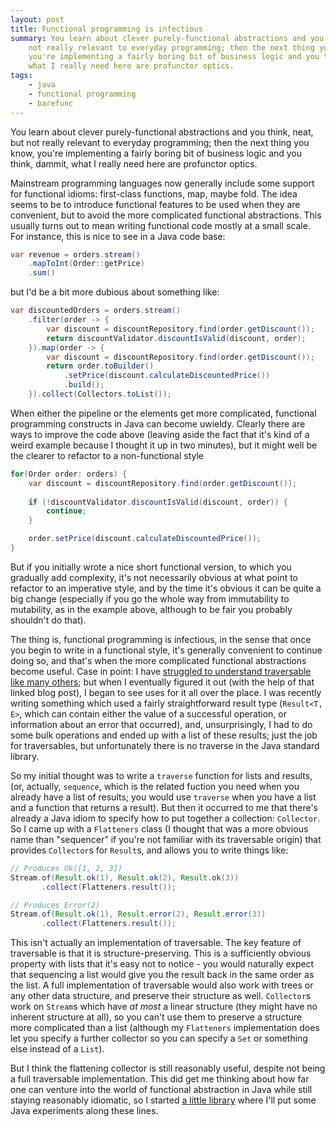 ```yaml
---
layout: post
title: Functional programming is infectious
summary: You learn about clever purely-functional abstractions and you think, neat, but
    not really relevant to everyday programming; then the next thing you know,
    you're implementing a fairly boring bit of business logic and you think, dammit,
    what I really need here are profunctor optics. 
tags: 
    - java
    - functional programming
    - barefunc
---
```


You learn about clever purely-functional abstractions and you think, neat, but
not really relevant to everyday programming; then the next thing you know,
you're implementing a fairly boring bit of business logic and you think, dammit,
what I really need here are profunctor optics. 

Mainstream programming languages now generally include some support for
functional idioms: first-class functions, map, maybe fold. The idea seems to be
to introduce functional features to be used when they are convenient, but to
avoid the more complicated functional abstractions. This usually turns out to
mean writing functional code mostly at a small scale. <!-- more --> For
instance, this is nice to see in a Java code base:

```java
var revenue = orders.stream()
    .mapToInt(Order::getPrice)
    .sum()
```

but I'd be a bit more dubious about something like:

```java
var discountedOrders = orders.stream()
    .filter(order -> {
        var discount = discountRepository.find(order.getDiscount());
        return discountValidator.discountIsValid(discount, order);
    }).map(order -> {
        var discount = discountRepository.find(order.getDiscount());
        return order.toBuilder()
            .setPrice(discount.calculateDiscountedPrice())
            .build();
    }).collect(Collectors.toList());
```

When either the pipeline or the elements get more complicated, functional
programming constructs in Java can become uwieldy. Clearly there are ways to
improve the code above (leaving aside the fact that it's kind of a weird example
because I thought it up in two minutes), but it might well be the clearer to
refactor to a non-functional style

```java
for(Order order: orders) {
    var discount = discountRepository.find(order.getDiscount());
    
    if (!discountValidator.discountIsValid(discount, order)) {
        continue;
    }

    order.setPrice(discount.calculateDiscountedPrice());
}
```

But if you initially wrote a nice short functional version, to which you
gradually add complexity, it's not necessarily obvious at what point to refactor
to an imperative style, and by the time it's obvious it can be quite a big
change (especially if you go the whole way from immutability to mutability, as
in the example above, although to be fair you probably shouldn't do that).

The thing is, functional programming is infectious, in the sense that once you
begin to write in a functional style, it's generally convenient to continue
doing so, and that's when the more complicated functional abstractions become
useful. Case in point: I have [struggled to understand traversable like many
others](https://blog.plover.com/prog/haskell/traversable.html); but when I
eventually figured it out (with the help of that linked blog post), I began to
see uses for it all over the place. I was recently writing something which used
a fairly straightforward result type (`Result<T, E>`, which can contain either
the value of a successful operation, or information about an error that
occurred), and, unsurprisingly, I had to do some bulk operations and ended up
with a list of these results; just the job for traversables, but unfortunately
there is no traverse in the Java standard library.

So my initial thought was to write a `traverse` function for lists and results,
(or, actually, `sequence`, which is the related fuction you need when you
already have a list of results; you would use `traverse` when you have a list
and a function that returns a result). But then it occurred to me that there's
already a Java idiom to specify how to put together a collection: `Collector`.
So I came up with a `Flatteners` class (I thought that was a more obvious name
than "sequencer" if you're not familiar with its traversable origin) that
provides `Collector`s for `Result`s, and allows you to write things like:

 ```java
 // Produces Ok([1, 2, 3])
Stream.of(Result.ok(1), Result.ok(2), Result.ok(3))
        .collect(Flatteners.result());

// Produces Error(2)
Stream.of(Result.ok(1), Result.error(2), Result.error(3))
        .collect(Flatteners.result());
 ```

This isn't actually an implementation of traversable. The key feature of
traversable is that it is structure-preserving. This is a sufficiently obvious
property with lists that it's easy not to notice - you would naturally expect
that sequencing a list would give you the result back in the same order as the
list. A full implementation of traversable would also work with trees or any
other data structure, and preserve their structure as well. `Collector`s work on
`Stream`s which have *at most* a linear structure (they might have no inherent
structure at all), so you can't use them to preserve a structure more
complicated than a list (although my `Flatteners` implementation does let you
specify a further collector so you can specify a `Set` or something else instead
of a `List`).

But I think the flattening collector is still reasonably useful, despite not
being a full traversable implementation. This did get me thinking about how far
one can venture into the world of functional abstraction in Java while still
staying reasonably idiomatic, so I started [a little
library](https://github.com/culturedsys/barefunc) where I'll put some Java
experiments along these lines.